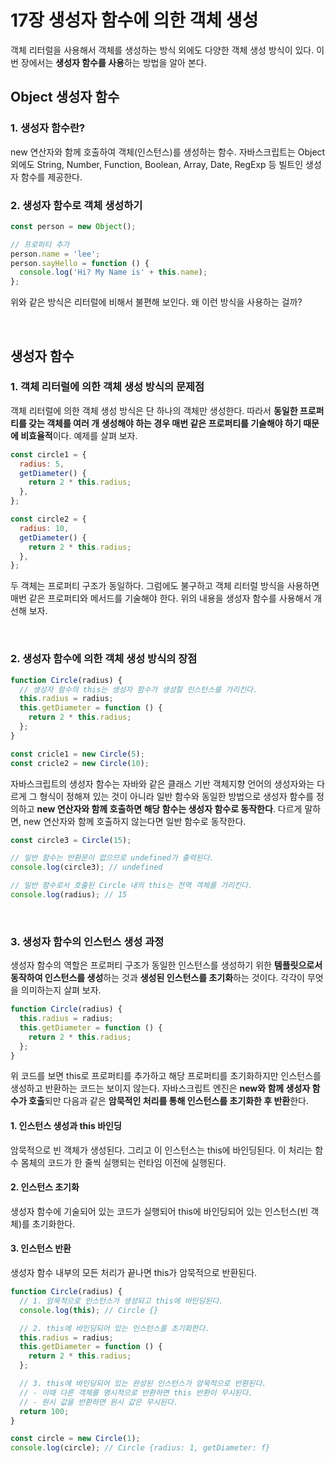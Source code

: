 # 17장 생성자 함수에 의한 객체 생성

객체 리터럴을 사용해서 객체를 생성하는 방식 외에도 다양한 객체 생성 방식이 있다. 이번 장에서는 **생성자 함수를 사용**하는 방법을 알아 본다.

## Object 생성자 함수

### 1. 생성자 함수란?

new 연산자와 함께 호출하여 객체(인스턴스)를 생성하는 함수. 자바스크립트는 Object 외에도 String, Number, Function, Boolean, Array, Date, RegExp 등 빌트인 생성자 함수를 제공한다.

### 2. 생성자 함수로 객체 생성하기

```js
const person = new Object();

// 프로퍼티 추가
person.name = 'lee';
person.sayHello = function () {
  console.log('Hi? My Name is' + this.name);
};
```

위와 같은 방식은 리터럴에 비해서 불편해 보인다. 왜 이런 방식을 사용하는 걸까?

<br/>

## 생성자 함수

### 1. 객체 리터럴에 의한 객체 생성 방식의 문제점

객체 리터럴에 의한 객체 생성 방식은 단 하나의 객체만 생성한다. 따라서 **동일한 프로퍼티를 갖는 객체를 여러 개 생성해야 하는 경우 매번 같은 프로퍼티를 기술해야 하기 때문에 비효율적**이다.
예제를 살펴 보자.

```js
const circle1 = {
  radius: 5,
  getDiameter() {
    return 2 * this.radius;
  },
};

const circle2 = {
  radius: 10,
  getDiameter() {
    return 2 * this.radius;
  },
};
```

두 객체는 프로퍼티 구조가 동일하다. 그럼에도 불구하고 객체 리터럴 방식을 사용하면 매번 같은 프로퍼티와 메서드를 기술해야 한다. 위의 내용을 생성자 함수를 사용해서 개선해 보자.

<br/>

### 2. 생성자 함수에 의한 객체 생성 방식의 장점

```js
function Circle(radius) {
  // 생성자 함수의 this는 생성자 함수가 생성할 인스턴스를 가리킨다.
  this.radius = radius;
  this.getDiameter = function () {
    return 2 * this.radius;
  };
}

const cricle1 = new Circle(5);
const cricle2 = new Circle(10);
```

자바스크립트의 생성자 함수는 자바와 같은 클래스 기반 객체지향 언어의 생성자와는 다르게 그 형식이 정해져 있는 것이 아니라 일반 함수와 동일한 방법으로 생성자 함수를 정의하고 **new 연산자와 함께 호출하면 해당 함수는 생성자 함수로 동작한다**. 다르게 말하면, new 연산자와 함께 호출하지 않는다면 일반 함수로 동작한다.

```js
const circle3 = Circle(15);

// 일반 함수는 반환문이 없으므로 undefined가 출력된다.
console.log(circle3); // undefined

// 일반 함수로서 호출된 Circle 내의 this는 전역 객체를 가리킨다.
console.log(radius); // 15
```

<br/>

### 3. 생성자 함수의 인스턴스 생성 과정

생성자 함수의 역할은 프로퍼티 구조가 동일한 인스턴스를 생성하기 위한 **템플릿으로서 동작하여 인스턴스를 생성**하는 것과 **생성된 인스턴스를 초기화**하는 것이다.
각각이 무엇을 의미하는지 살펴 보자.

```js
function Circle(radius) {
  this.radius = radius;
  this.getDiameter = function () {
    return 2 * this.radius;
  };
}
```

위 코드를 보면 this로 프로퍼티를 추가하고 해당 프로퍼티를 초기화하지만 인스턴스를 생성하고 반환하는 코드는 보이지 않는다. 자바스크립트 엔진은 **new와 함께 생성자 함수가 호출**되만 다음과 같은 **암묵적인 처리를 통해 인스턴스를 초기화한 후 반환**한다.

#### 1. 인스턴스 생성과 this 바인딩

암묵적으로 빈 객체가 생성된다. 그리고 이 인스턴스는 this에 바인딩된다. 이 처리는 함수 몸체의 코드가 한 줄씩 실행되는 런타임 이전에 실행된다.

#### 2. 인스턴스 초기화

생성자 함수에 기술되어 있는 코드가 실행되어 this에 바인딩되어 있는 인스턴스(빈 객체)를 초기화한다.

#### 3. 인스턴스 반환

생성자 함수 내부의 모든 처리가 끝나면 this가 암묵적으로 반환된다.

```js
function Circle(radius) {
  // 1. 암묵적으로 인스턴스가 생성되고 this에 바인딩된다.
  console.log(this); // Circle {}

  // 2. this에 바인딩되어 있는 인스턴스를 초기화한다.
  this.radius = radius;
  this.getDiameter = function () {
    return 2 * this.radius;
  };

  // 3. this에 바인딩되어 있는 완성된 인스턴스가 암묵적으로 반환된다.
  // - 이때 다른 객체를 명시적으로 반환하면 this 반환이 무시된다.
  // - 원시 값을 반환하면 원시 값은 무시된다.
  return 100;
}

const circle = new Circle(1);
console.log(circle); // Circle {radius: 1, getDiameter: f}
```
